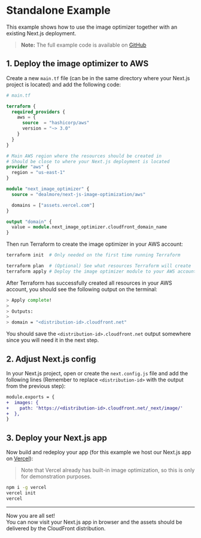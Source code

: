 # Standalone Example

This example shows how to use the image optimizer together with an existing Next.js deployment.

> **Note:** The full example code is available on [GitHub](https://github.com/dealmore/terraform-aws-next-js-image-optimization/tree/main/examples/with-next-js)

## 1. Deploy the image optimizer to AWS

Create a new `main.tf` file (can be in the same directory where your Next.js project is located) and add the following code:

```tf
# main.tf

terraform {
  required_providers {
    aws = {
      source  = "hashicorp/aws"
      version = "~> 3.0"
    }
  }
}

# Main AWS region where the resources should be created in
# Should be close to where your Next.js deployment is located
provider "aws" {
  region = "us-east-1"
}

module "next_image_optimizer" {
  source = "dealmore/next-js-image-optimization/aws"

  domains = ["assets.vercel.com"]
}

output "domain" {
  value = module.next_image_optimizer.cloudfront_domain_name
}
```

Then run Terraform to create the image optimizer in your AWS account:

```sh
terraform init  # Only needed on the first time running Terraform

terraform plan  # (Optional) See what resources Terraform will create
terraform apply # Deploy the image optimizer module to your AWS account
```

After Terraform has successfully created all resources in your AWS account, you should see the following output on the terminal:

```sh
> Apply complete!
>
> Outputs:
>
> domain = "<distribution-id>.cloudfront.net"
```

You should save the `<distribution-id>.cloudfront.net` output somewhere since you will need it in the next step.

## 2. Adjust Next.js config

In your Next.js project, open or create the `next.config.js` file and add the following lines (Remember to replace `<distribution-id>` with the output from the previous step):

```diff
module.exports = {
+  images: {
+    path: 'https://<distribution-id>.cloudfront.net/_next/image/'
+  },
}
```

## 3. Deploy your Next.js app

Now build and redeploy your app (for this example we host our Next.js app on [Vercel](https://vercel.com/)):

> Note that Vercel already has built-in image optimization, so this is only for demonstration purposes.

```sh
npm i -g vercel
vercel init
vercel
```

---

Now you are all set!  
You can now visit your Next.js app in browser and the assets should be delivered by the CloudFront distribution.
